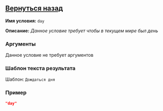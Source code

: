 [Вернуться назад](./about.md)
----------

**Имя условия:** `day`

**Описание:** *Данное условие требует чтобы в текущем мире был день*

### Аргументы
Данное условие не требует аргументов

### Шаблон текста результата
Шаблон: `Дождаться дня`

### Пример
```json
"day"
```

